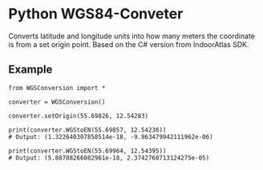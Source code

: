 # Python WGS84-Conveter
Converts latitude and longitude units into how many meters the coordinate is from a set origin point. Based on the C# version from IndoorAtlas SDK.

## Example

```
from WGSConversion import *

converter = WGSConversion()

converter.setOrigin(55.69826, 12.54283)

print(converter.WGStoEN(55.69857, 12.54236))
# Output: (1.322640307858514e-18, -9.963479942111962e-06)

print(converter.WGStoEN(55.69964, 12.54395))
# Output: (5.88788266082961e-18, 2.3742760713124275e-05)
```

